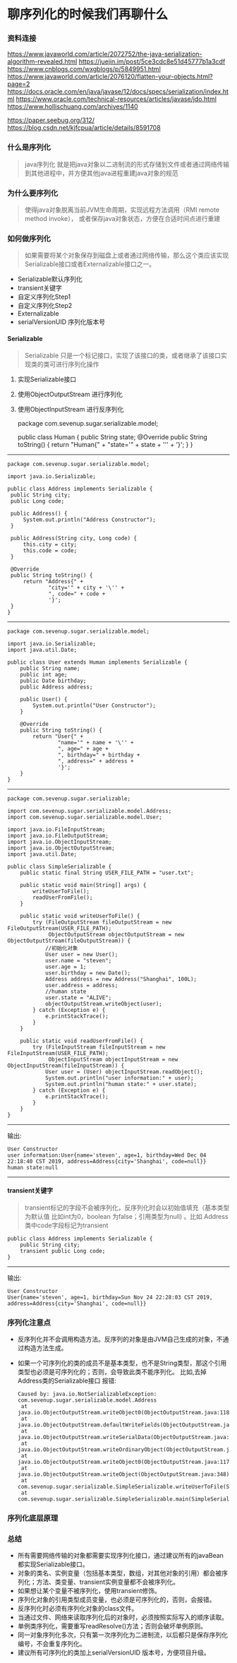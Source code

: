 # 聊序列化的时候我们再聊什么
### 资料连接
https://www.javaworld.com/article/2072752/the-java-serialization-algorithm-revealed.html
https://juejin.im/post/5ce3cdc8e51d45777b1a3cdf
https://www.cnblogs.com/wxgblogs/p/5849951.html
https://www.javaworld.com/article/2076120/flatten-your-objects.html?page=2
https://docs.oracle.com/en/java/javase/12/docs/specs/serialization/index.html
https://www.oracle.com/technical-resources/articles/javase/jdo.html
https://www.hollischuang.com/archives/1140

https://paper.seebug.org/312/
https://blog.csdn.net/kjfcpua/article/details/8591708

### 什么是序列化
> java序列化 就是把java对象以二进制流的形式存储到文件或者通过网络传输到其他进程中，并方便其他java进程重建java对象的规范

### 为什么要序列化
> 使得java对象脱离当前JVM生命周期，实现远程方法调用（RMI remote method invoke），
> 或者保存java对象状态，方便在合适时间点进行重建

### 如何做序列化
>如果需要将某个对象保存到磁盘上或者通过网络传输，那么这个类应该实现Serializable接口或者Externalizable接口之一。
 + Serializable默认序列化
 + transient关键字
 + 自定义序列化Step1
 + 自定义序列化Step2
 + Externalizable
 + serialVersionUID 序列化版本号
#### Serializable
> Serializable 只是一个标记接口，实现了该接口的类，或者继承了该接口实现类的类可进行序列化操作

 1. 实现Serializable接口
 2. 使用ObjectOutputStream 进行序列化
 3. 使用ObjectInputStream 进行反序列化
 
 
    package com.sevenup.sugar.serializable.model;
    
    public class Human {
        public String state;
        @Override
        public String toString() {
            return "Human{" +
                    "state='" + state + '\'' +
                    '}';
        }
    }

 ---
    package com.sevenup.sugar.serializable.model;
    
    import java.io.Serializable;
    
    public class Address implements Serializable {
     public String city;
     public Long code;
    
     public Address() {
         System.out.println("Address Constructor");
     }
    
     public Address(String city, Long code) {
         this.city = city;
         this.code = code;
     }
    
     @Override
     public String toString() {
         return "Address{" +
                 "city='" + city + '\'' +
                 ", code=" + code +
                 '}';
     }
    }
---
    package com.sevenup.sugar.serializable.model;
    
    import java.io.Serializable;
    import java.util.Date;
    
    public class User extends Human implements Serializable {
        public String name;
        public int age;
        public Date birthday;
        public Address address;
    
        public User() {
            System.out.println("User Constructor");
        }
    
        @Override
        public String toString() {
            return "User{" +
                    "name='" + name + '\'' +
                    ", age=" + age +
                    ", birthday=" + birthday +
                    ", address=" + address +
                    '}';
        }
    }
---
    package com.sevenup.sugar.serializable;
    
    import com.sevenup.sugar.serializable.model.Address;
    import com.sevenup.sugar.serializable.model.User;
    
    import java.io.FileInputStream;
    import java.io.FileOutputStream;
    import java.io.ObjectInputStream;
    import java.io.ObjectOutputStream;
    import java.util.Date;
    
    public class SimpleSerializable {
        public static final String USER_FILE_PATH = "user.txt";
    
        public static void main(String[] args) {
            writeUserToFile();
            readUserFromFile();
        }
    
        public static void writeUserToFile() {
            try (FileOutputStream fileOutputStream = new FileOutputStream(USER_FILE_PATH);
                 ObjectOutputStream objectOutputStream = new ObjectOutputStream(fileOutputStream)) {
                //初始化对象
                User user = new User();
                user.name = "steven";
                user.age = 1;
                user.birthday = new Date();
                Address address = new Address("Shanghai", 100L);
                user.address = address;
                //human state
                user.state = "ALIVE";
                objectOutputStream.writeObject(user);
            } catch (Exception e) {
                e.printStackTrace();
            }
        }
    
        public static void readUserFromFile() {
            try (FileInputStream fileInputStream = new FileInputStream(USER_FILE_PATH);
                 ObjectInputStream objectInputStream = new ObjectInputStream(fileInputStream)) {
                User user = (User) objectInputStream.readObject();
                System.out.println("user information:" + user);
                System.out.println("human state:" + user.state);
            } catch (Exception e) {
                e.printStackTrace();
            }
        }
    }
---
输出:

    User Constructor
    user information:User{name='steven', age=1, birthday=Wed Dec 04 22:18:40 CST 2019, address=Address{city='Shanghai', code=null}}
    human state:null
---
#### transient关键字
> transient标记的字段不会被序列化，反序列化时会以初始值填充（基本类型为默认值 比如int为0，boolean 为false；引用类型为null)
。比如 Address类中code字段标记为transient

    public class Address implements Serializable {
        public String city;
        transient public Long code;
    }
---
输出:

    User Constructor
    User{name='steven', age=1, birthday=Sun Nov 24 22:28:03 CST 2019, address=Address{city='Shanghai', code=null}}

### 序列化注意点
 + 反序列化并不会调用构造方法。反序列的对象是由JVM自己生成的对象，不通过构造方法生成。
 + 如果一个可序列化的类的成员不是基本类型，也不是String类型，那这个引用类型也必须是可序列化的；否则，会导致此类不能序列化。
   比如,去掉Address类的Serializable接口 报错:
       
       Caused by: java.io.NotSerializableException: com.sevenup.sugar.serializable.model.Address
        at java.io.ObjectOutputStream.writeObject0(ObjectOutputStream.java:1184)
        at java.io.ObjectOutputStream.defaultWriteFields(ObjectOutputStream.java:1548)
        at java.io.ObjectOutputStream.writeSerialData(ObjectOutputStream.java:1509)
        at java.io.ObjectOutputStream.writeOrdinaryObject(ObjectOutputStream.java:1432)
        at java.io.ObjectOutputStream.writeObject0(ObjectOutputStream.java:1178)
        at java.io.ObjectOutputStream.writeObject(ObjectOutputStream.java:348)
        at com.sevenup.sugar.serializable.SimpleSerializable.writeUserToFile(SimpleSerializable.java:32)
        at com.sevenup.sugar.serializable.SimpleSerializable.main(SimpleSerializable.java:16)

### 序列化底层原理

### 总结

+ 所有需要网络传输的对象都需要实现序列化接口，通过建议所有的javaBean都实现Serializable接口。
+ 对象的类名、实例变量（包括基本类型，数组，对其他对象的引用）都会被序列化；方法、类变量、transient实例变量都不会被序列化。
+ 如果想让某个变量不被序列化，使用transient修饰。
+ 序列化对象的引用类型成员变量，也必须是可序列化的，否则，会报错。
+ 反序列化时必须有序列化对象的class文件。
+ 当通过文件、网络来读取序列化后的对象时，必须按照实际写入的顺序读取。
+ 单例类序列化，需要重写readResolve()方法；否则会破坏单例原则。
+ 同一对象序列化多次，只有第一次序列化为二进制流，以后都只是保存序列化编号，不会重复序列化。
+ 建议所有可序列化的类加上serialVersionUID 版本号，方便项目升级。
